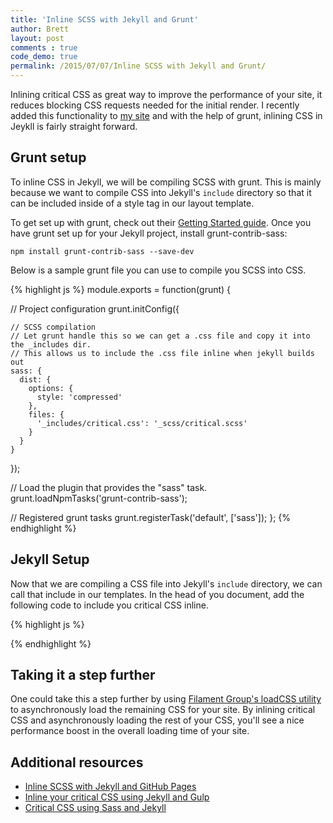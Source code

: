 ```yaml
---
title: 'Inline SCSS with Jekyll and Grunt'
author: Brett
layout: post
comments : true
code_demo: true
permalink: /2015/07/07/Inline SCSS with Jekyll and Grunt/
---
```


Inlining critical CSS as great way to improve the performance of your site, it reduces blocking CSS requests needed for the initial render. I recently added this functionality to [my site](https://github.com/bjankord/brettjankord.com/blob/master/Gruntfile.js) and with the help of grunt, inlining CSS in Jeykll is fairly straight forward.

## Grunt setup

To inline CSS in Jekyll, we will be compiling SCSS with grunt. This is mainly because we want to compile CSS into Jekyll's `include` directory so that it can be included inside of a style tag in our layout template.

To get set up with grunt, check out their [Getting Started guide](http://gruntjs.com/getting-started). Once you have grunt set up for your Jekyll project, install grunt-contrib-sass:

`npm install grunt-contrib-sass --save-dev`

Below is a sample grunt file you can use to compile you SCSS into CSS.

{% highlight js %}
module.exports = function(grunt) {

  // Project configuration
  grunt.initConfig({

    // SCSS compilation
    // Let grunt handle this so we can get a .css file and copy it into the _includes dir.
    // This allows us to include the .css file inline when jekyll builds out
    sass: {
      dist: {
        options: {
          style: 'compressed'
        },
        files: {
          '_includes/critical.css': '_scss/critical.scss'
        }
      }
    }

  });

  // Load the plugin that provides the "sass" task.
  grunt.loadNpmTasks('grunt-contrib-sass');

  // Registered grunt tasks
  grunt.registerTask('default', ['sass']);
};
{% endhighlight %}


## Jekyll Setup

Now that we are compiling a CSS file into Jekyll's `include` directory, we can call that include in our templates.
In the head of you document, add the following code to include you critical CSS inline.

{% highlight js %}
<!-- Inline critical css -->
<style type="text/css">{% raw %}{% include critical.css %}{% endraw %}</style>
{% endhighlight %}

## Taking it a step further

One could take this a step further by using [Filament Group's loadCSS utility](https://github.com/filamentgroup/loadCSS) to asynchronously load the remaining CSS for your site. By inlining critical CSS and asynchronously loading the rest of your CSS, you'll see a nice performance boost in the overall loading time of your site.


## Additional resources
* [Inline SCSS with Jekyll and GitHub Pages](http://www.kevinsweet.com/inline-scss-jekyll-github-pages/)
* [Inline your critical CSS using Jekyll and Gulp](http://www.drewbolles.com/blog/2015/04/23/inline-critical-css-using-jekyll-and-gulp/)
* [Critical CSS using Sass and Jekyll](https://gist.github.com/benedfit/46da533805566141c42f)
